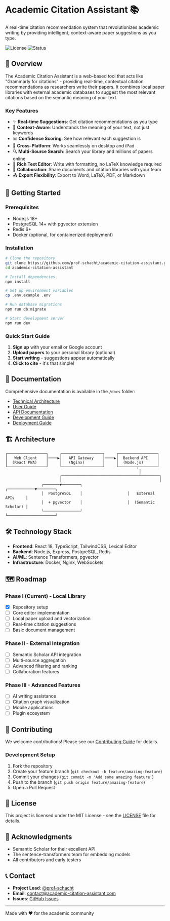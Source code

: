 # Academic Citation Assistant 📚

A real-time citation recommendation system that revolutionizes academic writing by providing intelligent, context-aware paper suggestions as you type.

![License](https://img.shields.io/badge/license-MIT-blue.svg)
![Status](https://img.shields.io/badge/status-in%20development-yellow.svg)

## 🎯 Overview

The Academic Citation Assistant is a web-based tool that acts like "Grammarly for citations" - providing real-time, contextual citation recommendations as researchers write their papers. It combines local paper libraries with external academic databases to suggest the most relevant citations based on the semantic meaning of your text.

### Key Features

- ✨ **Real-time Suggestions**: Get citation recommendations as you type
- 🎯 **Context-Aware**: Understands the meaning of your text, not just keywords
- 📊 **Confidence Scoring**: See how relevant each suggestion is
- 📱 **Cross-Platform**: Works seamlessly on desktop and iPad
- 🔍 **Multi-Source Search**: Search your library and millions of papers online
- 📝 **Rich Text Editor**: Write with formatting, no LaTeX knowledge required
- 🤝 **Collaboration**: Share documents and citation libraries with your team
- 📤 **Export Flexibility**: Export to Word, LaTeX, PDF, or Markdown

## 🚀 Getting Started

### Prerequisites

- Node.js 18+
- PostgreSQL 14+ with pgvector extension
- Redis 6+
- Docker (optional, for containerized deployment)

### Installation

```bash
# Clone the repository
git clone https://github.com/prof-schacht/academic-citation-assistant.git
cd academic-citation-assistant

# Install dependencies
npm install

# Set up environment variables
cp .env.example .env

# Run database migrations
npm run db:migrate

# Start development server
npm run dev
```

### Quick Start Guide

1. **Sign up** with your email or Google account
2. **Upload papers** to your personal library (optional)
3. **Start writing** - suggestions appear automatically
4. **Click to cite** - it's that simple!

## 📖 Documentation

Comprehensive documentation is available in the `/docs` folder:

- [Technical Architecture](./docs/technical-architecture.md)
- [User Guide](./docs/user-guide.md)
- [API Documentation](./docs/api-documentation.md)
- [Development Guide](./docs/development-guide.md)
- [Deployment Guide](./docs/deployment-guide.md)

## 🏗️ Architecture

```
┌─────────────────┐     ┌──────────────────┐     ┌─────────────────┐
│   Web Client    │────▶│   API Gateway    │────▶│  Backend API    │
│  (React PWA)    │     │   (Nginx)        │     │  (Node.js)      │
└─────────────────┘     └──────────────────┘     └────────┬────────┘
                                                           │
                        ┌──────────────────────────────────┴────────┐
                        │                                           │
                ┌───────▼────────┐                    ┌────────────▼────────┐
                │  PostgreSQL    │                    │   External APIs     │
                │  + pgvector    │                    │  (Semantic Scholar) │
                └────────────────┘                    └─────────────────────┘
```

## 🛠️ Technology Stack

- **Frontend**: React 18, TypeScript, TailwindCSS, Lexical Editor
- **Backend**: Node.js, Express, PostgreSQL, Redis
- **AI/ML**: Sentence Transformers, pgvector
- **Infrastructure**: Docker, Nginx, WebSockets

## 🗺️ Roadmap

### Phase I (Current) - Local Library
- [x] Repository setup
- [ ] Core editor implementation
- [ ] Local paper upload and vectorization
- [ ] Real-time citation suggestions
- [ ] Basic document management

### Phase II - External Integration
- [ ] Semantic Scholar API integration
- [ ] Multi-source aggregation
- [ ] Advanced filtering and ranking
- [ ] Collaboration features

### Phase III - Advanced Features
- [ ] AI writing assistance
- [ ] Citation graph visualization
- [ ] Mobile applications
- [ ] Plugin ecosystem

## 🤝 Contributing

We welcome contributions! Please see our [Contributing Guide](CONTRIBUTING.md) for details.

### Development Setup

1. Fork the repository
2. Create your feature branch (`git checkout -b feature/amazing-feature`)
3. Commit your changes (`git commit -m 'Add some amazing feature'`)
4. Push to the branch (`git push origin feature/amazing-feature`)
5. Open a Pull Request

## 📄 License

This project is licensed under the MIT License - see the [LICENSE](LICENSE) file for details.

## 🙏 Acknowledgments

- Semantic Scholar for their excellent API
- The sentence-transformers team for embedding models
- All contributors and early testers

## 📞 Contact

- **Project Lead**: [@prof-schacht](https://github.com/prof-schacht)
- **Email**: contact@academic-citation-assistant.com
- **Issues**: [GitHub Issues](https://github.com/prof-schacht/academic-citation-assistant/issues)

---

Made with ❤️ for the academic community
